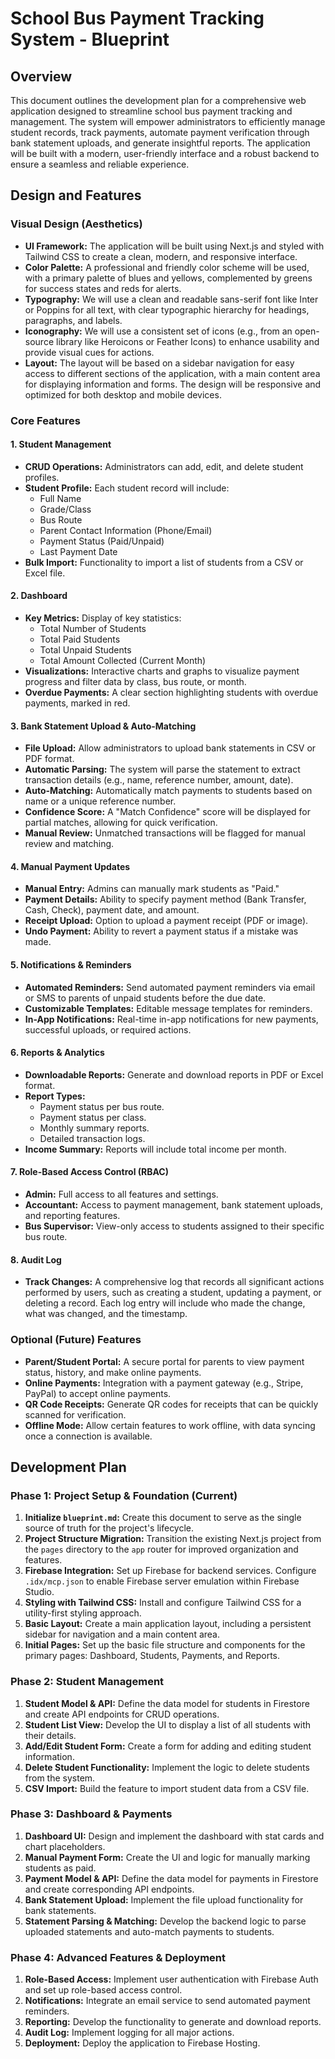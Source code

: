 
# School Bus Payment Tracking System - Blueprint

## Overview

This document outlines the development plan for a comprehensive web application designed to streamline school bus payment tracking and management. The system will empower administrators to efficiently manage student records, track payments, automate payment verification through bank statement uploads, and generate insightful reports. The application will be built with a modern, user-friendly interface and a robust backend to ensure a seamless and reliable experience.

## Design and Features

### Visual Design (Aesthetics)

*   **UI Framework:** The application will be built using Next.js and styled with Tailwind CSS to create a clean, modern, and responsive interface.
*   **Color Palette:** A professional and friendly color scheme will be used, with a primary palette of blues and yellows, complemented by greens for success states and reds for alerts.
*   **Typography:** We will use a clean and readable sans-serif font like Inter or Poppins for all text, with clear typographic hierarchy for headings, paragraphs, and labels.
*   **Iconography:** We will use a consistent set of icons (e.g., from an open-source library like Heroicons or Feather Icons) to enhance usability and provide visual cues for actions.
*   **Layout:** The layout will be based on a sidebar navigation for easy access to different sections of the application, with a main content area for displaying information and forms. The design will be responsive and optimized for both desktop and mobile devices.

### Core Features

#### 1. Student Management
*   **CRUD Operations:** Administrators can add, edit, and delete student profiles.
*   **Student Profile:** Each student record will include:
    *   Full Name
    *   Grade/Class
    *   Bus Route
    *   Parent Contact Information (Phone/Email)
    *   Payment Status (Paid/Unpaid)
    *   Last Payment Date
*   **Bulk Import:** Functionality to import a list of students from a CSV or Excel file.

#### 2. Dashboard
*   **Key Metrics:** Display of key statistics:
    *   Total Number of Students
    *   Total Paid Students
    *   Total Unpaid Students
    *   Total Amount Collected (Current Month)
*   **Visualizations:** Interactive charts and graphs to visualize payment progress and filter data by class, bus route, or month.
*   **Overdue Payments:** A clear section highlighting students with overdue payments, marked in red.

#### 3. Bank Statement Upload & Auto-Matching
*   **File Upload:** Allow administrators to upload bank statements in CSV or PDF format.
*   **Automatic Parsing:** The system will parse the statement to extract transaction details (e.g., name, reference number, amount, date).
*   **Auto-Matching:** Automatically match payments to students based on name or a unique reference number.
*   **Confidence Score:** A "Match Confidence" score will be displayed for partial matches, allowing for quick verification.
*   **Manual Review:** Unmatched transactions will be flagged for manual review and matching.

#### 4. Manual Payment Updates
*   **Manual Entry:** Admins can manually mark students as "Paid."
*   **Payment Details:** Ability to specify payment method (Bank Transfer, Cash, Check), payment date, and amount.
*   **Receipt Upload:** Option to upload a payment receipt (PDF or image).
*   **Undo Payment:** Ability to revert a payment status if a mistake was made.

#### 5. Notifications & Reminders
*   **Automated Reminders:** Send automated payment reminders via email or SMS to parents of unpaid students before the due date.
*   **Customizable Templates:** Editable message templates for reminders.
*   **In-App Notifications:** Real-time in-app notifications for new payments, successful uploads, or required actions.

#### 6. Reports & Analytics
*   **Downloadable Reports:** Generate and download reports in PDF or Excel format.
*   **Report Types:**
    *   Payment status per bus route.
    *   Payment status per class.
    *   Monthly summary reports.
    *   Detailed transaction logs.
*   **Income Summary:** Reports will include total income per month.

#### 7. Role-Based Access Control (RBAC)
*   **Admin:** Full access to all features and settings.
*   **Accountant:** Access to payment management, bank statement uploads, and reporting features.
*   **Bus Supervisor:** View-only access to students assigned to their specific bus route.

#### 8. Audit Log
*   **Track Changes:** A comprehensive log that records all significant actions performed by users, such as creating a student, updating a payment, or deleting a record. Each log entry will include who made the change, what was changed, and the timestamp.

### Optional (Future) Features
*   **Parent/Student Portal:** A secure portal for parents to view payment status, history, and make online payments.
*   **Online Payments:** Integration with a payment gateway (e.g., Stripe, PayPal) to accept online payments.
*   **QR Code Receipts:** Generate QR codes for receipts that can be quickly scanned for verification.
*   **Offline Mode:** Allow certain features to work offline, with data syncing once a connection is available.

## Development Plan

### Phase 1: Project Setup & Foundation (Current)
1.  **Initialize `blueprint.md`:** Create this document to serve as the single source of truth for the project's lifecycle.
2.  **Project Structure Migration:** Transition the existing Next.js project from the `pages` directory to the `app` router for improved organization and features.
3.  **Firebase Integration:** Set up Firebase for backend services. Configure `.idx/mcp.json` to enable Firebase server emulation within Firebase Studio.
4.  **Styling with Tailwind CSS:** Install and configure Tailwind CSS for a utility-first styling approach.
5.  **Basic Layout:** Create a main application layout, including a persistent sidebar for navigation and a main content area.
6.  **Initial Pages:** Set up the basic file structure and components for the primary pages: Dashboard, Students, Payments, and Reports.

### Phase 2: Student Management
1.  **Student Model & API:** Define the data model for students in Firestore and create API endpoints for CRUD operations.
2.  **Student List View:** Develop the UI to display a list of all students with their details.
3.  **Add/Edit Student Form:** Create a form for adding and editing student information.
4.  **Delete Student Functionality:** Implement the logic to delete students from the system.
5.  **CSV Import:** Build the feature to import student data from a CSV file.

### Phase 3: Dashboard & Payments
1.  **Dashboard UI:** Design and implement the dashboard with stat cards and chart placeholders.
2.  **Manual Payment Form:** Create the UI and logic for manually marking students as paid.
3.  **Payment Model & API:** Define the data model for payments in Firestore and create corresponding API endpoints.
4.  **Bank Statement Upload:** Implement the file upload functionality for bank statements.
5.  **Statement Parsing & Matching:** Develop the backend logic to parse uploaded statements and auto-match payments to students.

### Phase 4: Advanced Features & Deployment
1.  **Role-Based Access:** Implement user authentication with Firebase Auth and set up role-based access control.
2.  **Notifications:** Integrate an email service to send automated payment reminders.
3.  **Reporting:** Develop the functionality to generate and download reports.
4.  **Audit Log:** Implement logging for all major actions.
5.  **Deployment:** Deploy the application to Firebase Hosting.
